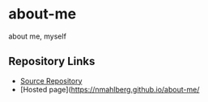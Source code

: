 # about-me
about me, myself

## Repository Links
* [Source Repository](https://github.com/nmahlberg/about-me)
* [Hosted page](https://nmahlberg.github.io/about-me/

